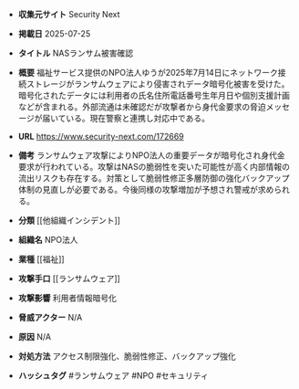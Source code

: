 - **収集元サイト**
Security Next

- **掲載日**
2025-07-25

- **タイトル**
NASランサム被害確認

- **概要**
福祉サービス提供のNPO法人ゆうが2025年7月14日にネットワーク接続ストレージがランサムウェアにより侵害されデータ暗号化被害を受けた。暗号化されたデータには利用者の氏名住所電話番号生年月日や個別支援計画などが含まれる。外部流通は未確認だが攻撃者から身代金要求の脅迫メッセージが届いている。現在警察と連携し対応中である。

- **URL**
https://www.security-next.com/172669

- **備考**
ランサムウェア攻撃によりNPO法人の重要データが暗号化され身代金要求が行われている。攻撃はNASの脆弱性を突いた可能性が高く内部情報の流出リスクも存在する。対策として脆弱性修正多層防御の強化バックアップ体制の見直しが必要である。今後同様の攻撃増加が予想され警戒が求められる。

- **分類**
[[他組織インシデント]]

- **組織名**
NPO法人

- **業種**
[[福祉]]

- **攻撃手口**
[[ランサムウェア]]

- **攻撃影響**
利用者情報暗号化

- **脅威アクター**
N/A

- **原因**
N/A

- **対処方法**
アクセス制限強化、脆弱性修正、バックアップ強化

- **ハッシュタグ**
#ランサムウェア #NPO #セキュリティ
